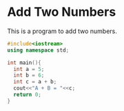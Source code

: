 # Add Two Numbers

This is a program to add two numbers.
```cpp
#include<iostream>
using namespace std;

int main(){
  int a = 5;
  int b = 6;
  int c = a + b;
  cout<<"A + B = "<<c;
  return 0;
}
```
